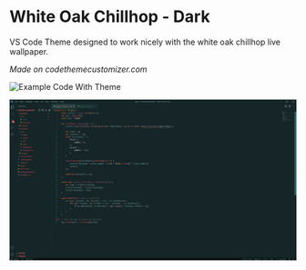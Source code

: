 # White Oak Chillhop - Dark

VS Code Theme designed to work nicely with the white oak chillhop live wallpaper.

*Made on codethemecustomizer.com*

![Example Code With Theme](images/Example.png)

![Just Code](images/Code.png)